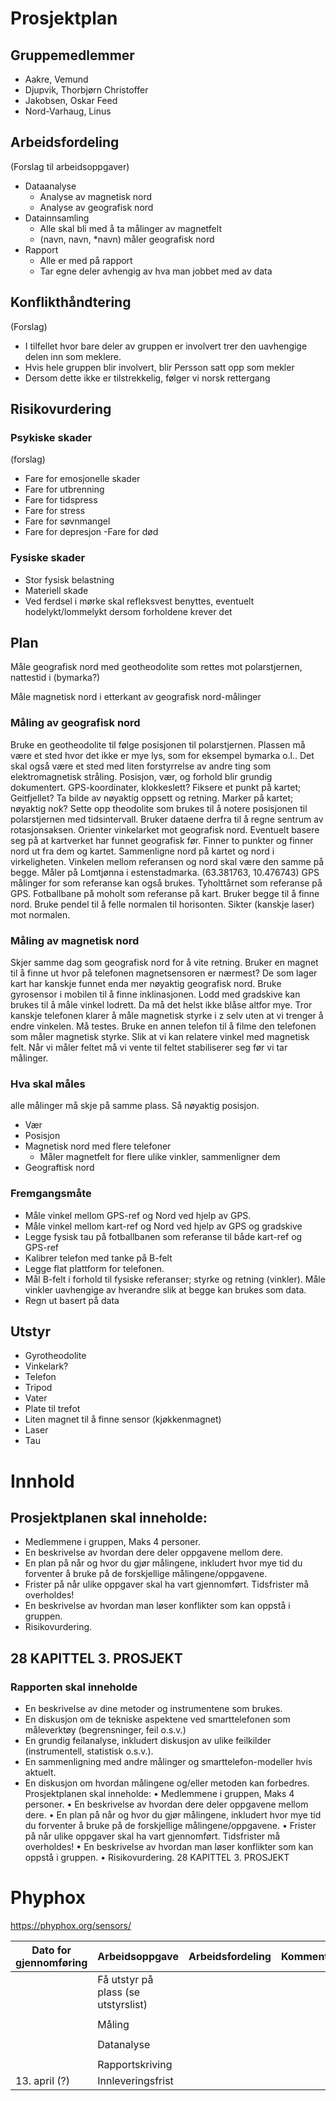 # Prosjektplan
## Gruppemedlemmer
- Aakre, Vemund
- Djupvik, Thorbjørn Christoffer
- Jakobsen, Oskar Feed
- Nord-Varhaug, Linus
## Arbeidsfordeling
(Forslag til arbeidsoppgaver)
- Dataanalyse
    - Analyse av magnetisk nord
    - Analyse av geografisk nord
- Datainnsamling
    - Alle skal bli med å ta målinger av magnetfelt
    - (navn, navn, *navn) måler geografisk nord
- Rapport
    - Alle er med på rapport
    - Tar egne deler avhengig av hva man jobbet med av data



## Konflikthåndtering
(Forslag)
- I tilfellet hvor bare deler av gruppen er involvert trer den uavhengige delen inn som meklere.
- Hvis hele gruppen blir involvert, blir Persson satt opp som mekler
- Dersom dette ikke er tilstrekkelig, følger vi norsk rettergang
## Risikovurdering
### Psykiske skader
(forslag)
- Fare for emosjonelle skader
- Fare for utbrenning
- Fare for tidspress
- Fare for stress
- Fare for søvnmangel
- Fare for depresjon
-Fare for død 
### Fysiske skader
- Stor fysisk belastning
- Materiell skade
- Ved ferdsel i mørke skal refleksvest benyttes, eventuelt hodelykt/lommelykt dersom forholdene krever det
 
## Plan
Måle geografisk nord med geotheodolite som rettes mot polarstjernen, nattestid i (bymarka?)

Måle magnetisk nord i etterkant av geografisk nord-målinger

### Måling av geografisk nord
Bruke en geotheodolite til følge posisjonen til polarstjernen. Plassen må være et sted hvor det ikke er mye lys, som for eksempel bymarka o.l.. Det skal også være et sted med liten forstyrrelse av andre ting som elektromagnetisk stråling. Posisjon, vær, og forhold blir grundig dokumentert. GPS-koordinater, klokkeslett? Fiksere et punkt på kartet; Geitfjellet? Ta bilde av nøyaktig oppsett og retning. Marker på kartet; nøyaktig nok? Sette opp theodolite som brukes til å notere posisjonen til polarstjernen med tidsintervall. Bruker dataene derfra til å regne sentrum av rotasjonsaksen. Orienter vinkelarket mot geografisk nord. Eventuelt basere seg på at kartverket har funnet geografisk før. Finner to punkter og finner nord ut fra dem og kartet. Sammenligne nord på kartet og nord i virkeligheten. Vinkelen mellom referansen og nord skal være den samme på begge. 
Måler på Lomtjønna i estenstadmarka. (63.381763, 10.476743)
GPS målinger for som referanse kan også brukes.
Tyholttårnet som referanse på GPS. Fotballbane på moholt som referanse på kart. Bruker begge til å finne nord.
Bruke pendel til å felle normalen til horisonten. Sikter (kanskje laser) mot normalen.

### Måling av magnetisk nord
Skjer samme dag som geografisk nord for å vite retning. Bruker en magnet til å finne ut hvor på telefonen magnetsensoren er nærmest? 
De som lager kart har kanskje funnet enda mer nøyaktig geografisk nord. Bruke gyrosensor i mobilen til å finne inklinasjonen. Lodd med gradskive kan brukes til å måle vinkel lodrett. Da må det helst ikke blåse altfor mye. Tror kanskje telefonen klarer å måle magnetisk styrke i z selv uten at vi trenger å endre vinkelen. Må testes. Bruke en annen telefon til å filme den telefonen som måler magnetisk styrke. Slik at vi kan relatere vinkel med magnetisk felt. Når vi måler feltet må vi vente til feltet stabiliserer seg før vi tar målinger. 

### Hva skal måles
alle målinger må skje på samme plass. Så nøyaktig posisjon.
- Vær
- Posisjon
- Magnetisk nord med flere telefoner
    - Måler magnetfelt for flere ulike vinkler, sammenligner dem
- Geograftisk nord

### Fremgangsmåte
- Måle vinkel mellom GPS-ref og Nord ved hjelp av GPS.
- Måle vinkel mellom kart-ref og Nord ved hjelp av GPS og gradskive
- Legge fysisk tau på fotballbanen som referanse til både kart-ref og GPS-ref
- Kalibrer telefon med tanke på B-felt
- Legge flat plattform for telefonen.
- Mål B-felt i forhold til fysiske referanser; styrke og retning (vinkler). Måle vinkler uavhengige av hverandre slik at begge kan brukes som data.
- Regn ut basert på data

## Utstyr
- Gyrotheodolite
- Vinkelark?
- Telefon
- Tripod
- Vater
- Plate til trefot
- Liten magnet til å finne sensor (kjøkkenmagnet)
- Laser
- Tau

# Innhold
## Prosjektplanen skal inneholde:
- Medlemmene i gruppen, Maks 4 personer.
- En beskrivelse av hvordan dere deler oppgavene mellom dere.
- En plan på når og hvor du gjør målingene, inkludert hvor mye tid du forventer å
bruke på de forskjellige målingene/oppgavene.
- Frister på når ulike oppgaver skal ha vart gjennomført. Tidsfrister må overholdes!
- En beskrivelse av hvordan man løser konflikter som kan oppstå i gruppen.
- Risikovurdering.

## 28 KAPITTEL 3. PROSJEKT
### Rapporten skal inneholde
- En beskrivelse av dine metoder og instrumentene som brukes.
- En diskusjon om de tekniske aspektene ved smarttelefonen som måleverktøy (begrensninger, feil o.s.v.)
- En grundig feilanalyse, inkludert diskusjon av ulike feilkilder (instrumentell, statistisk o.s.v.).
- En sammenligning med andre målinger og smarttelefon-modeller hvis aktuelt.
- En diskusjon om hvordan målingene og/eller metoden kan forbedres.
Prosjektplanen skal inneholde:
• Medlemmene i gruppen, Maks 4 personer.
• En beskrivelse av hvordan dere deler oppgavene mellom dere.
• En plan på når og hvor du gjør målingene, inkludert hvor mye tid du forventer å
bruke på de forskjellige målingene/oppgavene.
• Frister på når ulike oppgaver skal ha vart gjennomført. Tidsfrister må overholdes!
• En beskrivelse av hvordan man løser konflikter som kan oppstå i gruppen.
• Risikovurdering.
28 KAPITTEL 3. PROSJEKT


# Phyphox
https://phyphox.org/sensors/


| **Dato for gjennomføring** | **Arbeidsoppgave**                  | **Arbeidsfordeling** | **Kommentarer** |
| -------------------------- | ----------------------------------- | -------------------- | --------------- |
|                            | Få utstyr på plass (se utstyrslist) |                      |                 |
|                            |                                     |                      |                 |
|                            | Måling                              |                      |                 |
|                            |                                     |                      |                 |
|                            | Datanalyse                          |                      |                 |
|                            |                                     |                      |                 |
|                            | Rapportskriving                     |                      |                 |
| 13. april (?)              | Innleveringsfrist                   |                      |                 |